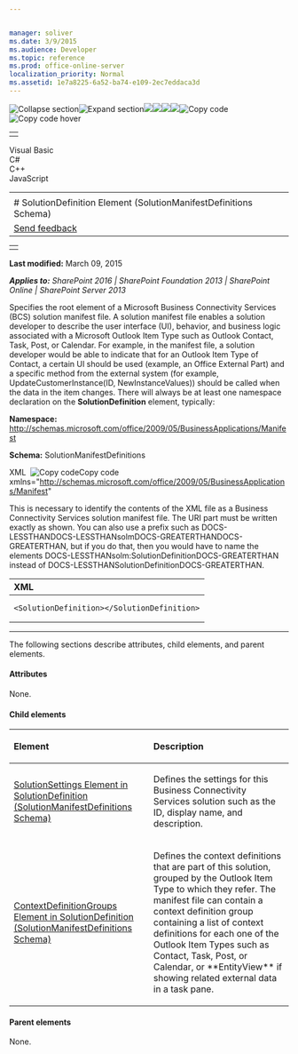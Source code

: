 ```yaml
---


manager: soliver
ms.date: 3/9/2015
ms.audience: Developer
ms.topic: reference
ms.prod: office-online-server
localization_priority: Normal
ms.assetid: 1e7a8225-6a52-ba74-e109-2ec7eddaca3d
---
```


![Collapse
section](../icons/collapse_all.gif "Collapse section")![Expand
section](../icons/expand_all.gif "Expand section")![](../icons/collapse_all.gif)![](../icons/expand_all.gif)![](../icons/dropdown.gif)![](../icons/dropdownHover.gif)![Copy
code](../icons/copycode.gif "Copy code")![Copy code
hover](../icons/copycodeHighlight.gif "Copy code hover")
<table>
<tbody>
<tr class="odd">
<td align="left"></td>
</tr>
</tbody>
</table>

Visual Basic  
C\#  
C++  
JavaScript  

<table>
<tbody>
<tr class="odd">
<td align="left"><span id="runningHeaderText"></span></td>
</tr>
<tr class="even">
<td align="left"># SolutionDefinition Element (SolutionManifestDefinitions Schema)</td>
</tr>
<tr class="odd">
<td align="left"><span id="headfeedbackarea" class="feedbackhead"><a href="javascript:SubmitFeedback(&#39;docthis@Microsoft.com&#39;,&#39;&#39;,&#39;&#39;,&#39;&#39;,&#39;1.0.18082.1225&#39;,&#39;%0\dThank%20you%20for%20your%20feedback.%20The%20developer%20writing%20teams%20use%20your%20feedback%20to%20improve%20documentation.%20While%20we%20are%20reviewing%20your%20feedback,%20we%20may%20send%20you%20e-mail%20to%20ask%20for%20clarification%20or%20feedback%20on%20a%20solution.%20We%20do%20not%20use%20your%20e-mail%20address%20for%20any%20other%20purpose%20and%20we%20delete%20it%20after%20we%20finish%20our%20review.%0\AFor%20further%20information%20about%20the%20privacy%20policies%20of%20Microsoft,%20please%20see%20http://privacy.microsoft.com/en-us/default.aspx.%0\A%0\d&#39;,&#39;Customer%20feedback&#39;);">Send feedback</a></span></td>
</tr>
</tbody>
</table>

<table>
<colgroup>
<col width="100%" />
</colgroup>
<tbody>
<tr class="odd">
<td align="left"></td>
</tr>
</tbody>
</table>

**Last modified:** March 09, 2015

***Applies to:** SharePoint 2016 | SharePoint Foundation 2013 |
SharePoint Online | SharePoint Server 2013*

Specifies the root element of a Microsoft Business Connectivity Services
(BCS) solution manifest file. A solution manifest file enables a
solution developer to describe the user interface (UI), behavior, and
business logic associated with a Microsoft Outlook Item Type such as
Outlook Contact, Task, Post, or Calendar. For example, in the manifest
file, a solution developer would be able to indicate that for an Outlook
Item Type of Contact, a certain UI should be used (example, an Office
External Part) and a specific method from the external system (for
example, <span class="keyword">UpdateCustomerInstance(ID,
NewInstanceValues)</span>) should be called when the data in the item
changes. There will always be at least one namespace declaration on the
**SolutionDefinition** element, typically:

**Namespace:**
http://schemas.microsoft.com/office/2009/05/BusinessApplications/Manifest

**Schema:** SolutionManifestDefinitions

<span codelanguage="xmlLang"></span>
XML 
<span class="copyCode" onclick="CopyCode(this)"
onkeypress="CopyCode_CheckKey(this, event)"
onmouseover="ChangeCopyCodeIcon(this)"
onmouseout="ChangeCopyCodeIcon(this)" tabindex="0">![Copy
code](../icons/copycode.gif "Copy code")Copy code</span>
    xmlns="http://schemas.microsoft.com/office/2009/05/BusinessApplications/Manifest"

This is necessary to identify the contents of the XML file as a Business
Connectivity Services solution manifest file. The URI part must be
written exactly as shown. You can also use a prefix such as <span
class="keyword">DOCS-LESSTHANDOCS-LESSTHANsolmDOCS-GREATERTHANDOCS-GREATERTHAN</span>,
but if you do that, then you would have to name the elements <span
class="keyword">DOCS-LESSTHANsolm:SolutionDefinitionDOCS-GREATERTHAN</span>
instead of <span
class="keyword">DOCS-LESSTHANSolutionDefinitionDOCS-GREATERTHAN</span>.

<span codelanguage="xmlLang"></span>
<table>
<colgroup>
<col width="100%" />
</colgroup>
<thead>
<tr class="header">
<th align="left">XML</th>
</tr>
</thead>
<tbody>
<tr class="odd">
<td align="left"><pre><code>&lt;SolutionDefinition&gt;&lt;/SolutionDefinition&gt;</code></pre></td>
</tr>
</tbody>
</table>


--------------------------------------------------------------------------------------------------------------------------------------------------------------------------------------------------------------------------------------

The following sections describe attributes, child elements, and parent
elements.

#### Attributes

None.

#### Child elements

<table>
<colgroup>
<col width="50%" />
<col width="50%" />
</colgroup>
<thead>
<tr class="header">
<th align="left"><p>Element</p></th>
<th align="left"><p>Description</p></th>
</tr>
</thead>
<tbody>
<tr class="odd">
<td align="left"><p><span sdata="link"><a href="solutionsettings-element-in-solutiondefinition-solutionmanifestdefinitions-schem.htm">SolutionSettings Element in SolutionDefinition (SolutionManifestDefinitions Schema)</a></span></p></td>
<td align="left"><p>Defines the settings for this Business Connectivity Services solution such as the ID, display name, and description.</p></td>
</tr>
<tr class="even">
<td align="left"><p><span sdata="link"><a href="contextdefinitiongroups-element-in-solutiondefinition-solutionmanifestdefinition.htm">ContextDefinitionGroups Element in SolutionDefinition (SolutionManifestDefinitions Schema)</a></span></p></td>
<td align="left"><p>Defines the context definitions that are part of this solution, grouped by the Outlook Item Type to which they refer. The manifest file can contain a context definition group containing a list of context definitions for each one of the Outlook Item Types such as Contact, Task, Post, or Calendar, or **EntityView** if showing related external data in a task pane.</p></td>
</tr>
</tbody>
</table>

#### Parent elements

None.








